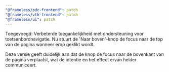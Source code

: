 ```yaml
---
"@frameless/pdc-frontend": patch
"@frameless/vth-frontend": patch
"@frameless/ui": patch
---
```


Toegevoegd: Verbeterde toegankelijkheid met ondersteuning voor toetsenbordnavigatie. Nu stuurt de 'Naar boven'-knop de focus naar de top van de pagina wanneer erop geklikt wordt.

Deze versie geeft duidelijk aan dat de knop de focus naar de bovenkant van de pagina verplaatst, wat de intentie en het effect ervan helder communiceert.
